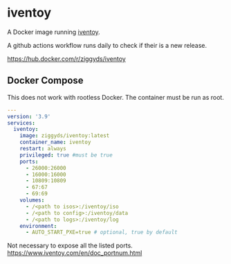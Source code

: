# iventoy

A Docker image running [iventoy](https://www.iventoy.com).

A github actions workflow runs daily to check if their is a new release.

<https://hub.docker.com/r/ziggyds/iventoy>

## Docker Compose

This does not work with rootless Docker.  The container must be run as root.

```yaml
---
version: '3.9'
services:
  iventoy:
    image: ziggyds/iventoy:latest
    container_name: iventoy
    restart: always
    privileged: true #must be true
    ports:
      - 26000:26000
      - 16000:16000
      - 10809:10809
      - 67:67
      - 69:69
    volumes:
      - /<path to isos>:/iventoy/iso
      - /<path to config>:/iventoy/data
      - /<path to logs>:/iventoy/log
    environment:
      - AUTO_START_PXE=true # optional, true by default
```

Not necessary to expose all the listed ports.
<https://www.iventoy.com/en/doc_portnum.html>
